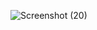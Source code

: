 ![Screenshot (20)](https://github.com/user-attachments/assets/c7f0eb1b-b6ad-48fe-8cdc-c6eedf9a1fae)
